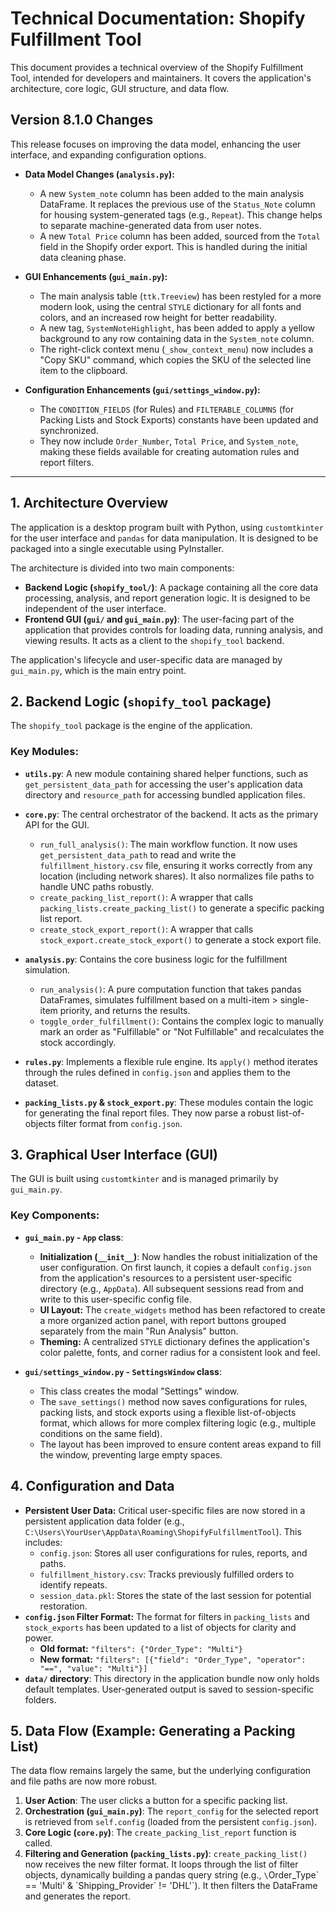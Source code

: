 # Technical Documentation: Shopify Fulfillment Tool

This document provides a technical overview of the Shopify Fulfillment Tool, intended for developers and maintainers. It covers the application's architecture, core logic, GUI structure, and data flow.

## Version 8.1.0 Changes

This release focuses on improving the data model, enhancing the user interface, and expanding configuration options.

-   **Data Model Changes (`analysis.py`):**
    -   A new `System_note` column has been added to the main analysis DataFrame. It replaces the previous use of the `Status_Note` column for housing system-generated tags (e.g., `Repeat`). This change helps to separate machine-generated data from user notes.
    -   A new `Total Price` column has been added, sourced from the `Total` field in the Shopify order export. This is handled during the initial data cleaning phase.

-   **GUI Enhancements (`gui_main.py`):**
    -   The main analysis table (`ttk.Treeview`) has been restyled for a more modern look, using the central `STYLE` dictionary for all fonts and colors, and an increased row height for better readability.
    -   A new tag, `SystemNoteHighlight`, has been added to apply a yellow background to any row containing data in the `System_note` column.
    -   The right-click context menu (`_show_context_menu`) now includes a "Copy SKU" command, which copies the SKU of the selected line item to the clipboard.

-   **Configuration Enhancements (`gui/settings_window.py`):**
    -   The `CONDITION_FIELDS` (for Rules) and `FILTERABLE_COLUMNS` (for Packing Lists and Stock Exports) constants have been updated and synchronized.
    -   They now include `Order_Number`, `Total Price`, and `System_note`, making these fields available for creating automation rules and report filters.

---

## 1. Architecture Overview

The application is a desktop program built with Python, using `customtkinter` for the user interface and `pandas` for data manipulation. It is designed to be packaged into a single executable using PyInstaller.

The architecture is divided into two main components:
- **Backend Logic (`shopify_tool/`)**: A package containing all the core data processing, analysis, and report generation logic. It is designed to be independent of the user interface.
- **Frontend GUI (`gui/` and `gui_main.py`)**: The user-facing part of the application that provides controls for loading data, running analysis, and viewing results. It acts as a client to the `shopify_tool` backend.

The application's lifecycle and user-specific data are managed by `gui_main.py`, which is the main entry point.

## 2. Backend Logic (`shopify_tool` package)

The `shopify_tool` package is the engine of the application.

### Key Modules:

- **`utils.py`**: A new module containing shared helper functions, such as `get_persistent_data_path` for accessing the user's application data directory and `resource_path` for accessing bundled application files.

- **`core.py`**: The central orchestrator of the backend. It acts as the primary API for the GUI.
  - `run_full_analysis()`: The main workflow function. It now uses `get_persistent_data_path` to read and write the `fulfillment_history.csv` file, ensuring it works correctly from any location (including network shares). It also normalizes file paths to handle UNC paths robustly.
  - `create_packing_list_report()`: A wrapper that calls `packing_lists.create_packing_list()` to generate a specific packing list report.
  - `create_stock_export_report()`: A wrapper that calls `stock_export.create_stock_export()` to generate a stock export file.

- **`analysis.py`**: Contains the core business logic for the fulfillment simulation.
  - `run_analysis()`: A pure computation function that takes pandas DataFrames, simulates fulfillment based on a multi-item > single-item priority, and returns the results.
  - `toggle_order_fulfillment()`: Contains the complex logic to manually mark an order as "Fulfillable" or "Not Fulfillable" and recalculates the stock accordingly.

- **`rules.py`**: Implements a flexible rule engine. Its `apply()` method iterates through the rules defined in `config.json` and applies them to the dataset.

- **`packing_lists.py` & `stock_export.py`**: These modules contain the logic for generating the final report files. They now parse a robust list-of-objects filter format from `config.json`.

## 3. Graphical User Interface (GUI)

The GUI is built using `customtkinter` and is managed primarily by `gui_main.py`.

### Key Components:

- **`gui_main.py` - `App` class**:
  - **Initialization (`__init__`)**: Now handles the robust initialization of the user configuration. On first launch, it copies a default `config.json` from the application's resources to a persistent user-specific directory (e.g., `AppData`). All subsequent sessions read from and write to this user-specific config file.
  - **UI Layout:** The `create_widgets` method has been refactored to create a more organized action panel, with report buttons grouped separately from the main "Run Analysis" button.
  - **Theming:** A centralized `STYLE` dictionary defines the application's color palette, fonts, and corner radius for a consistent look and feel.

- **`gui/settings_window.py` - `SettingsWindow` class**:
  - This class creates the modal "Settings" window.
  - The `save_settings()` method now saves configurations for rules, packing lists, and stock exports using a flexible list-of-objects format, which allows for more complex filtering logic (e.g., multiple conditions on the same field).
  - The layout has been improved to ensure content areas expand to fill the window, preventing large empty spaces.

## 4. Configuration and Data

- **Persistent User Data:** Critical user-specific files are now stored in a persistent application data folder (e.g., `C:\Users\YourUser\AppData\Roaming\ShopifyFulfillmentTool`). This includes:
    - `config.json`: Stores all user configurations for rules, reports, and paths.
    - `fulfillment_history.csv`: Tracks previously fulfilled orders to identify repeats.
    - `session_data.pkl`: Stores the state of the last session for potential restoration.
- **`config.json` Filter Format:** The format for filters in `packing_lists` and `stock_exports` has been updated to a list of objects for clarity and power.
    - **Old format:** `"filters": {"Order_Type": "Multi"}`
    - **New format:** `"filters": [{"field": "Order_Type", "operator": "==", "value": "Multi"}]`
- **`data/` directory**: This directory in the application bundle now only holds default templates. User-generated output is saved to session-specific folders.

## 5. Data Flow (Example: Generating a Packing List)

The data flow remains largely the same, but the underlying configuration and file paths are now more robust.

1.  **User Action**: The user clicks a button for a specific packing list.
2.  **Orchestration (`gui_main.py`)**: The `report_config` for the selected report is retrieved from `self.config` (loaded from the persistent `config.json`).
3.  **Core Logic (`core.py`)**: The `create_packing_list_report` function is called.
4.  **Filtering and Generation (`packing_lists.py`)**: `create_packing_list()` now receives the new filter format. It loops through the list of filter objects, dynamically building a pandas query string (e.g., `\`Order_Type\` == 'Multi' & \`Shipping_Provider\` != 'DHL'`). It then filters the DataFrame and generates the report.
